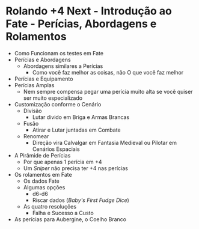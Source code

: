 # Rolando +4 Next - Introdução ao Fate - Perícias, Abordagens e Rolamentos

+ Como Funcionam os testes em Fate
+ Perícias e Abordagens
  + Abordagens similares a Perícias
    + Como você faz melhor as coisas, não O que você faz melhor
+ Perícias e Equipamento
+ Perícias Amplas
  + Nem sempre compensa pegar uma perícia muito alta se você quiser ser muito especializado
+ Customização conforme o Cenário
  + Divisão
    + Lutar divido em Briga e Armas Brancas
  + Fusão
    + Atirar e Lutar juntadas em Combate
  + Renomear
    + Direção vira Calvalgar em Fantasia Medieval ou Pilotar em Cenários Espaciais
+ A Pirâmide de Perícias
  + Por que apenas 1 perícia em +4
  + Um _Sniper_ não precisa ter +4 nas perícias
+ Os rolamentos em Fate
  + Os dados Fate
  + Algumas opções
    + d6-d6
    + Riscar dados (_Baby's First Fudge Dice_)
  + As quatro resoluções
    + Falha e Sucesso a Custo
+ As perícias para Aubergine, o Coelho Branco
    
